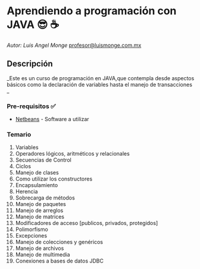 # Aprendiendo a programación con JAVA :sunglasses: :coffee:

_Autor: Luis Angel Monge_
profesor@luismonge.com.mx

## Descripción

_Este es un curso de programación en JAVA,que contempla desde aspectos básicos como la declaración de variables hasta el manejo de transacciones _

### Pre-requisitos :white_check_mark:

* [Netbeans](https://netbeans.org/) - Software a utilizar


### Temario
1. Variables
2. Operadores lógicos, aritméticos y relacionales
3. Secuencias de Control
4. Ciclos
5. Manejo de clases
6. Como utilizar los constructores
7. Encapsulamiento
8. Herencia
9. Sobrecarga de métodos
10. Manejo de paquetes
11. Manejo de arreglos
12. Manejo de matrices
13. Modificadores de acceso [publicos, privados, protegidos]
14. Polimorfismo
15. Excepciones
16. Manejo de colecciones y genéricos
17. Manejo de archivos
18. Manejo de multimedia
19. Conexiones a bases de datos JDBC

